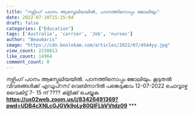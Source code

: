 ```yaml
---
title: "നഴ്സിംഗ് പഠനം ആസ്ട്രേലിയയിൽ, പഠനത്തിനൊപ്പം ജോലിയും"
date: 2022-07-10T15:25:04
draft: false
categories: ["Education"]
tags: ['Australia', 'carrier', 'Job', 'nurses']
author: "Beaumaris"
image: "https://cdn.boolokam.com/articles/2022/07/4544yy.jpg"
view_count: 2230813
like_count: 14964
comment_count: 0
---
```


നഴ്സിംഗ് പഠനം ആസ്ട്രേലിയയിൽ. പഠനത്തിനൊപ്പം ജോലിയും. കൂടുതൽ വിവരങ്ങൾക്ക് എഡൂപ്റസ് വെബിനാറിൽ പങ്കെടുക്കാം 12-07-2022 ചൊവ്വാഴ്ച വൈകിട്ട് 7- 15 ന് ???? ക്ളിക്ക് ചെയ്യുക **<https://us02web.zoom.us/j/83426491369?pwd=UDB4cXNLcGJGVk9oLy80QlFLbVVtdz09>** ***
